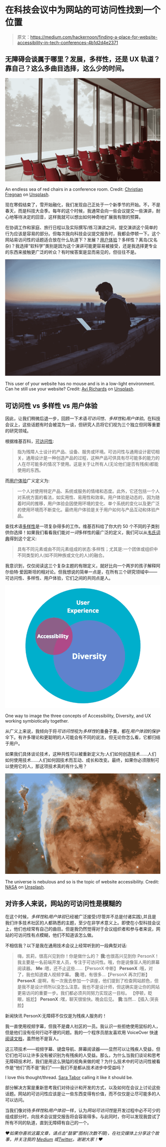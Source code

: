 # 在科技会议中为网站的可访问性找到一个位置

> 原文：<https://medium.com/hackernoon/finding-a-place-for-website-accessibility-in-tech-conferences-4b1d2d4e2371>

## 无障碍会谈属于哪里？发展，多样性，还是 UX 轨道？靠自己？这么多曲目选择，这么少的时间。

![](img/ac034828e329ef6ae5d8ce2337f92a12.png)

An endless sea of red chairs in a conference room. Credit: [Christian Fregnan](https://unsplash.com/photos/WTWvcuIpm1c?utm_source=unsplash&utm_medium=referral&utm_content=creditCopyText) on [Unsplash](https://unsplash.com/search/photos/conference?utm_source=unsplash&utm_medium=referral&utm_content=creditCopyText).

现在寒假结束了，雪开始融化，我们发现自己正处于一个新季节的开始。不，不是春天，而是科技大会季。每年的这个时候，我通常会向一些会议提交一些演讲，耐心地等待决定的回音，这样我就可以想出如何神奇地扩展我有限的预算。

在协调工作和家庭、旅行日程以及实际撰写/练习演讲之间，提交演讲这个简单的行为应该是容易的部分。但每次我向科技会议提交报告时，我都会停顿一下。这个网站易访问性的话题适合放在什么轨道下？发展？[用户体验](https://hackernoon.com/tagged/user-experience)？多样性？离岛(又名杂)？我选择“软科学”类别是因为这个演讲可能更容易被接受，还是我选择更专业的东西来接触更广泛的听众？有时候答案是显而易见的，但往往不是。

![](img/65e4d03432431a0ed3695994e1c2652b.png)

This user of your website has no mouse and is in a low-light environment. Can he still use your website? Credit: [Avi Richards](https://unsplash.com/photos/Z3ownETsdNQ?utm_source=unsplash&utm_medium=referral&utm_content=creditCopyText) on [Unsplash](https://unsplash.com/search/photos/computer?utm_source=unsplash&utm_medium=referral&utm_content=creditCopyText).

## 可访问性 vs 多样性 vs 用户体验

因此，让我们稍微后退一步，回顾一下术语*可访问性*、*多样性*和*用户体验*。在科技会议上，这些话题有时会被混为一谈，但研究人员将它们视为三个独立但同等重要的研究领域。

根据维基百科，[可访问性](https://en.wikipedia.org/wiki/Accessibility):

> 指为残障人士设计的产品、设备、服务或环境。可访问性与通用设计密切相关，通用设计是一种创造产品的过程，这种产品可供具有尽可能多的能力的人在尽可能多的情况下使用。这是关于让所有人(无论他们是否有残疾)都能使用的东西。

而[用户体验](https://en.wikipedia.org/wiki/User_experience)广义定义为:

> 一个人对使用特定产品、系统或服务的情绪和态度。此外，它还包括一个人对系统方面的看法，如实用性、易用性和效率。用户体验是动态的，因为随着时间的推移，用户体验会因使用环境的变化、单个系统的变化以及更广泛的使用环境而不断变化。最终用户体验是关于用户如何与产品互动和体验产品。

查找术语[多样性](https://en.wikipedia.org/wiki/Diversity)是一项复杂得多的工作。维基百科给了你大约 50 个不同的子类别供你选择！如果我们看看我们能对*一词*多样性的最广泛的定义，我们可以从[韦氏词典](https://www.merriam-webster.com/dictionary/diversity)得到这个定义:

> 具有不同元素或由不同元素组成的状态:多样性；尤其是:一个团体或组织中不同类型的人(如不同种族或文化的人)的融合。

我意识到，仅仅阅读这三个复杂主题的有限定义，就好比向一个两岁的孩子解释阿尔伯特·爱因斯坦的相对论。但我想说的简单一点是，在所有三个研究领域中——可访问性、多样性、用户体验，它们之间的共同点是人。

![](img/faaf12921f56387eb676b29de0f1c277.png)

One way to image the three concepts of Accessibility, Diversity, and UX working symbiotically together.

从广义上来说，我倾向于将*可访问性*视为*多样性*的重叠子集，都在*用户体验*的保护伞下。有许多理论和更聪明的人可能会有不同的说法，但无论你怎么看，它都归结于用户。

如果我们具体谈论技术，这种共性可以被重新定义为:人们如何创造技术……人们如何使用技术……人们如何因技术而互动、成长和改变。最终，如果你必须限制可以使用它的人，那这项技术真的有什么用？

![](img/b2d275902a273646b30e2a869d247f81.png)

The universe is nebulous and so is the topic of website accessibility. Credit: [NASA](https://unsplash.com/photos/vltMzn0jqsA?utm_source=unsplash&utm_medium=referral&utm_content=creditCopyText) on [Unsplash](https://unsplash.com/search/photos/universe?utm_source=unsplash&utm_medium=referral&utm_content=creditCopyText).

## 对许多人来说，网站的可访问性是模糊的

在这个时候，*多样性*和*用户体验*已经被广泛接受(尽管并不总是付诸实践),并且是我们许多技术社区的人都熟悉的主题，至少在非学术意义上。即使在小型科技会议上，他们也经常有自己的曲目。但是我仍然觉得对于会议组织者和参与者来说，网站的可访问性有点模糊，他们不知道该怎么做。

不相信我？以下是我在通用技术会议上经常听到的一段典型对话:

> 嗨，凯莉，很高兴见到你！你是做什么的？
> **我**:也很高兴见到你 PersonX！我主要是一名前端开发人员，专注于可访问性。哦，你是说像盲人用的屏幕阅读器。
> **Me** :嗯，还不止这些……【PersonX 中断】
> **PersonX** :哦，对了，我也知道聋人视频字幕。
> **我**:嗯，有很多…【PersonX 再次打断】
> **PersonX** :是啊，有一次我去参加一个讲座，他们提到了检查网站颜色，但是我不是设计师所以没怎么注意。我也不是设计师，但这确实是让你的网站更易访问的重要一步。我们都必须共同努力实现这一目标。
> 【停顿，眨眼，尴尬】
> **PersonX** :嘿，聊天很愉快。晚会后见。
> **我**:当然…【插入:哭丧脸】

新闻快讯 PersonX:无障碍不仅仅是为残疾人服务的！

我一直使用视频字幕，但我不是聋人社区的一员。我认识一些拒绝使用鼠标的人，但是他们没有任何行动不便的问题。我的一个程序员朋友喜欢用 VoiceOver 快速[阅读文档](https://www.apple.com/voiceover/info/guide/_1128.html)，虽然他不是盲人。

这三项技术——视频字幕、键盘导航、屏幕阅读器——显然可以让残疾人受益，但它们也可以让许多没有被识别为有残疾的人受益。那么，为什么当我们谈论和思考无障碍技术时，我们是用这么狭隘的视角来做的呢？为什么技术中的可访问性被看作是“他们”而不是“我们”——我们不是都从技术进步中受益吗？

I love this thought/thread. [Sara Tabor](https://twitter.com/OneHotProcessor) calling it like it should be.

部分解决方案是重新思考我们对待设计和开发的方式，以及如何在会议上讨论这些话题。网站的可访问性应该是让一些东西变得有价值，而不仅仅是让尽可能多的人可以访问。

当我们像对待*多样性*和*用户体验*一样，认为*网站可访问性*是开发过程中必不可少的组成部分时，向技术会议提交报告将会容易得多。与此同时，你可以发现我尝试了所有不同的轨道，直到无障碍有自己的一个。

*❤如果你喜欢这篇文章，请点击“鼓掌”图标(次数不限)，在社交媒体上分享这个故事，并关注我的* [*Medium*](/@cariefisher/) *或*[*Twitter*](https://twitter.com/cariefisher)*。谢谢大家！❤*